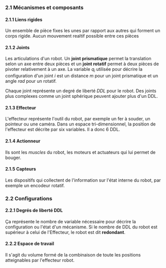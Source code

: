### 2.1 Mécanismes et composants
#### 2.1.1 Liens rigides
Un ensemble de pièce fixes les unes par rapport aux autres qui forment un corps rigide. Aucun mouvement realtif possible entre ces pièces
#### 2.1.2 Joints
Les articulations d'un robot. Un **joint prismatique** permet la translation selon un axe entre deux pièces et un **joint rotatif** permet à deux pièces de pivoter relativement à un axe. La variable $q_i$ utilisée pour décrire la configuration d'un joint $i$ est un distance *m* pour un joint prismatique et un angle *rad* pour un rotatif.

Chaque joint représente un degré de liberté *DDL* pour le robot. Des joints plus complexes comme un joint sphérique peuvent ajouter plus d'un DDL.
#### 2.1.3 Effecteur
L'effecteur représente l'outil du robot, par exemple un fer à souder, un pointeur ou une caméra. Dans un espace tri-dimensionnel, la position de l'effecteur est décrite par six variables. Il a donc 6 DDL.
#### 2.1.4 Actionneur
Ils sont les *muscles* du robot, les moteurs et actuateurs qui lui permet de bouger.
#### 2.1.5 Capteurs
Les dispositifs qui collectent de l'information sur l'état interne du robot, par exemple un encodeur rotatif.
### 2.2 Configurations
#### 2.2.1 Degrés de liberté DDL
Ça représente le nombre de variable nécessaire pour décrire la configuration ou l'état d'un mécanisme. Si le nombre de DDL du robot est supérieur à celui de l'Effecteur, le robot est dit **redondant**.
#### 2.2.2 Espace de travail
Il s'agit du volume formé de la combinaison de toute les positions atteignables par l'effecteur robot.